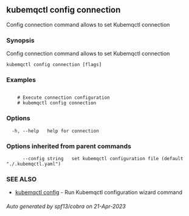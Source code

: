 ## kubemqctl config connection

Config connection command allows to set Kubemqctl connection

### Synopsis

Config connection command allows to set Kubemqctl connection

```
kubemqctl config connection [flags]
```

### Examples

```

	# Execute connection configuration
	# kubemqctl config connection

```

### Options

```
  -h, --help   help for connection
```

### Options inherited from parent commands

```
      --config string   set kubemqctl configuration file (default "./.kubemqctl.yaml")
```

### SEE ALSO

* [kubemqctl config](kubemqctl_config.md)	 - Run Kubemqctl configuration wizard command

###### Auto generated by spf13/cobra on 21-Apr-2023
